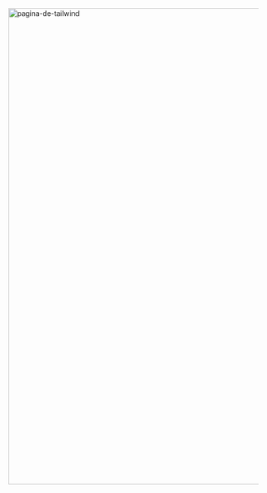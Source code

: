 <img width="960" alt="pagina-de-tailwind" src="https://github.com/Jonna007/pagina-web-tailwind/assets/146044709/6b03e2ad-7152-480c-acf1-0924e66f050e">
